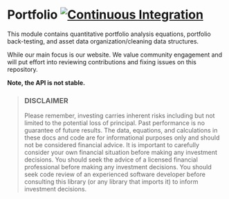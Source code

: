 # Portfolio [![Continuous Integration](https://github.com/portfoliotree/portfolio/actions/workflows/go.yml/badge.svg)](https://github.com/portfoliotree/portfolio/actions/workflows/go.yml)

This module contains quantitative portfolio analysis equations, portfolio back-testing, and asset data organization/cleaning data structures.

While our main focus is our website.
We value community engagement and will put effort into reviewing contributions and fixing issues on this repository.

**Note, the API is not stable.**

> ### DISCLAIMER
> Please remember, investing carries inherent risks including but not limited to the potential loss of principal. Past performance is no guarantee of future results. The data, equations, and calculations in these docs and code are for informational purposes only and should not be considered financial advice. It is important to carefully consider your own financial situation before making any investment decisions. You should seek the advice of a licensed financial professional before making any investment decisions. You should seek code review of an experienced software developer before consulting this library (or any library that imports it) to inform investment decisions.
